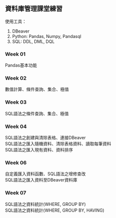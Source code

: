 ## 資料庫管理課堂練習
使用工具：
1. DBeaver
2. Python: Pandas, Numpy, Pandasql
3. SQL: DDL, DML, DQL
### Week 01
Pandas基本功能
### Week 02
數值計算、條件查詢、集合、極值
### Week 03
SQL語法之條件查詢、集合、極值
### Week 04
SQL語法之創建與清除表格、連接DBeaver\
SQL語法之匯入隨機資料、清除表格資料、讀取每筆資料\
SQL語法之匯入現有資料、資料排序
### Week 06
自定義匯入資料函數、SQL語法之增修查改\
SQL語法之匯入資料至DBeaver資料庫
### Week 07
SQL語法之資料統計(WHERE, GROUP BY)\
SQL語法之資料統計(WHERE, GROUP BY, HAVING)
